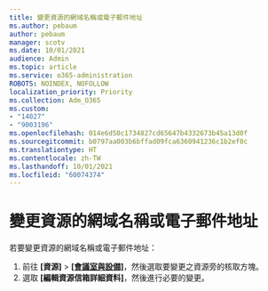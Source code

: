 ```yaml
---
title: 變更資源的網域名稱或電子郵件地址
ms.author: pebaum
author: pebaum
manager: scotv
ms.date: 10/01/2021
audience: Admin
ms.topic: article
ms.service: o365-administration
ROBOTS: NOINDEX, NOFOLLOW
localization_priority: Priority
ms.collection: Adm_O365
ms.custom:
- "14027"
- "9003196"
ms.openlocfilehash: 014e6d50c1734827cd65647b4332673b45a13d0f
ms.sourcegitcommit: b0797aa003b6bffad09fca6360941236c1b2ef0c
ms.translationtype: HT
ms.contentlocale: zh-TW
ms.lasthandoff: 10/01/2021
ms.locfileid: "60074374"
---
```

# <a name="change-the-domain-name-or-email-address-of-a-resource"></a>變更資源的網域名稱或電子郵件地址

若要變更資源的網域名稱或電子郵件地址：

1. 前往 **[資源]** > [**[會議室與設備]**](https://admin.microsoft.com/#/ResourceMailbox)，然後選取要變更之資源旁的核取方塊。
1. 選取 **[編輯資源信箱詳細資料]**，然後進行必要的變更。
